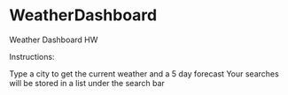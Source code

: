 # WeatherDashboard
Weather Dashboard HW

Instructions:

Type a city to get the current weather and a 5 day forecast
Your searches will be stored in a list under the search bar
